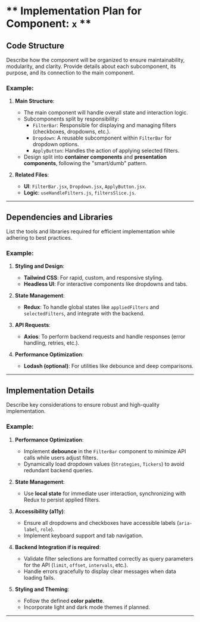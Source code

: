# ** Implementation Plan for Component: `x` **

## **Code Structure**
Describe how the component will be organized to ensure maintainability, modularity, and clarity. Provide details about each subcomponent, its purpose, and its connection to the main component.

### Example:
1. **Main Structure**:  
   - The main component will handle overall state and interaction logic.
   - Subcomponents split by responsibility:
     - `FilterBar`: Responsible for displaying and managing filters (checkboxes, dropdowns, etc.).
     - `Dropdown`: A reusable subcomponent within `FilterBar` for dropdown options.
     - `ApplyButton`: Handles the action of applying selected filters.
   - Design split into **container components** and **presentation components**, following the "smart/dumb" pattern.

2. **Related Files**:  
   - **UI**: `FilterBar.jsx`, `Dropdown.jsx`, `ApplyButton.jsx`.  
   - **Logic**: `useHandleFilters.js`, `filtersSlice.js`.

---

## **Dependencies and Libraries**
List the tools and libraries required for efficient implementation while adhering to best practices.

### Example:
1. **Styling and Design**:  
   - **Tailwind CSS**: For rapid, custom, and responsive styling.  
   - **Headless UI**: For interactive components like dropdowns and tabs.

2. **State Management**:  
   - **Redux**: To handle global states like `appliedFilters` and `selectedFilters`, and integrate with the backend.

3. **API Requests**:  
   - **Axios**: To perform backend requests and handle responses (error handling, retries, etc.).

4. **Performance Optimization**:  
   - **Lodash (optional)**: For utilities like debounce and deep comparisons.

---

## **Implementation Details**
Describe key considerations to ensure robust and high-quality implementation.

### Example:
1. **Performance Optimization**:  
   - Implement **debounce** in the `FilterBar` component to minimize API calls while users adjust filters.  
   - Dynamically load dropdown values (`Strategies`, `Tickers`) to avoid redundant backend queries.

2. **State Management**:  
   - Use **local state** for immediate user interaction, synchronizing with Redux to persist applied filters.

3. **Accessibility (a11y)**:  
   - Ensure all dropdowns and checkboxes have accessible labels (`aria-label`, `role`).  
   - Implement keyboard support and tab navigation.

4. **Backend Integration if is required**:
   - Validate filter selections are formatted correctly as query parameters for the API (`limit`, `offset`, `intervals`, etc.).  
   - Handle errors gracefully to display clear messages when data loading fails.

5. **Styling and Theming**:  
   - Follow the defined **color palette**.  
   - Incorporate light and dark mode themes if planned.

---
